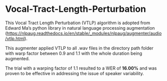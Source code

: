 # Vocal-Tract-Length-Perturbation

This Vocal Tract Length Perturbation (VTLP) algorithm is adopted from Edward Ma’s python library in natural language processing augmentation (https://nlpaug.readthedocs.io/en/stable/_modules/nlpaug/augmenter/audio/vtlp.html). 

This augmenter applied VTLP to all .wav files in the directory path folder with warp factor between 0.9 and 1.1 with the whole duration being augmented. 

The trial with a warping factor of 1.1 resulted to a WER of **16.00%** and was proven to be effective in addressing the issue of speaker variability.
